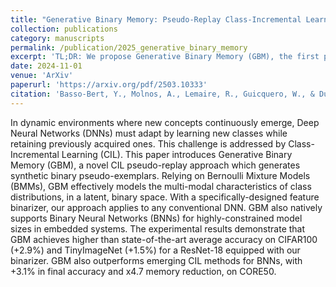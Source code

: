 ```yaml
---
title: "Generative Binary Memory: Pseudo-Replay Class-Incremental Learning on Binarized Embeddings"
collection: publications
category: manuscripts
permalink: /publication/2025_generative_binary_memory
excerpt: 'TL;DR: We propose Generative Binary Memory (GBM), the first pseudo-replay method tailored for Binary Neural Networks in Class-Incremental Learning. Using Bernoulli Mixture Models, GBM generates compact binary samples and improves accuracy with less memory compared to state of the art.'
date: 2024-11-01
venue: 'ArXiv'
paperurl: 'https://arxiv.org/pdf/2503.10333'
citation: 'Basso-Bert, Y., Molnos, A., Lemaire, R., Guicquero, W., & Dupret, A. (2025). Generative Binary Memory: Pseudo-Replay Class-Incremental Learning on Binarized Embeddings. arXiv preprint arXiv:2503.10333.'
---
```

In dynamic environments where new concepts continuously emerge, Deep Neural Networks (DNNs) must adapt by learning new classes while retaining previously acquired ones. This challenge is addressed by Class-Incremental Learning (CIL). This paper introduces Generative Binary Memory (GBM), a novel CIL pseudo-replay approach which generates synthetic binary pseudo-exemplars. Relying on Bernoulli Mixture Models (BMMs), GBM effectively models the multi-modal characteristics of class distributions, in a latent, binary space. With a specifically-designed feature binarizer, our approach applies to any conventional DNN. GBM also natively supports Binary Neural Networks (BNNs) for highly-constrained model sizes in embedded systems. The experimental results demonstrate that GBM achieves higher than state-of-the-art average accuracy on CIFAR100 (+2.9%) and TinyImageNet (+1.5%) for a ResNet-18 equipped with our binarizer. GBM also outperforms emerging CIL methods for BNNs, with +3.1% in final accuracy and x4.7 memory reduction, on CORE50.